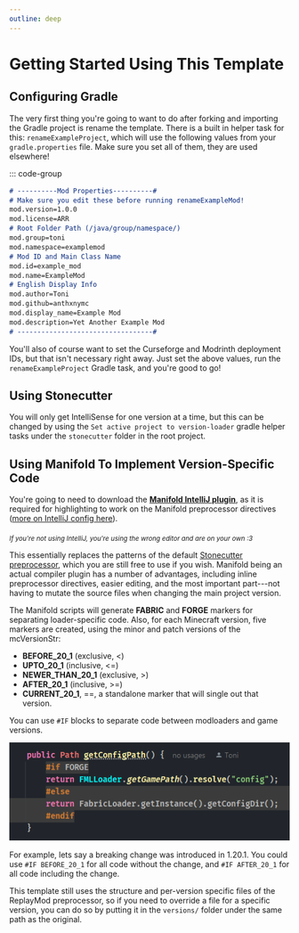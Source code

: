 ```yaml
---
outline: deep
---
```


# Getting Started Using This Template

## Configuring Gradle

The very first thing you're going to want to do after forking and importing the Gradle project is rename the template.
There is a built in helper task for this: `renameExampleProject`, which will use the following values from
your `gradle.properties` file. Make sure you set all of them, they are used elsewhere!

::: code-group
```md [gradle.properties]
# ----------Mod Properties----------#
# Make sure you edit these before running renameExampleMod!
mod.version=1.0.0
mod.license=ARR
# Root Folder Path (/java/group/namespace/)
mod.group=toni
mod.namespace=examplemod
# Mod ID and Main Class Name
mod.id=example_mod
mod.name=ExampleMod
# English Display Info
mod.author=Toni
mod.github=anthxnymc
mod.display_name=Example Mod
mod.description=Yet Another Example Mod
# ----------------------------------#
```

You'll also of course want to set the Curseforge and Modrinth deployment IDs, but that isn't necessary right away. 
Just set the above values, run the `renameExampleProject` Gradle task, and you're good to go!

## Using Stonecutter

You will only get IntelliSense for one version at a time, but this can be changed by using the `Set active project to version-loader` 
gradle helper tasks under the `stonecutter` folder in the root project.


## Using Manifold To Implement Version-Specific Code

You're going to need to download the [**Manifold IntelliJ plugin**](https://plugins.jetbrains.com/plugin/10057-manifold), as it is required for highlighting to
work on the Manifold preprocessor directives ([more on IntelliJ config here](/intellij)). 

<sub>*If you're not using IntelliJ, you're using the wrong editor and are on your own :3*</sub>

This essentially replaces the patterns of the default [Stonecutter preprocessor](https://stonecutter.kikugie.dev/stonecutter/comments), 
which you are still free to use if you wish. Manifold being an actual compiler plugin has a number of advantages, including inline
preprocessor directives, easier editing, and the most important part---not having to mutate the source files
when changing the main project version.

The Manifold scripts will generate **FABRIC** and **FORGE** markers for separating loader-specific code.
Also, for each Minecraft version, five markers are created, using the minor and patch versions of the mcVersionStr:
- **BEFORE_20_1** (exclusive, <)
- **UPTO_20_1** (inclusive, <=)
- **NEWER_THAN_20_1** (exclusive, >)
- **AFTER_20_1** (inclusive, >=)
- **CURRENT_20_1**, ==, a standalone marker that will single out that version.

You can use `#IF` blocks to separate code between modloaders and game versions.

![preprocessor.png](assets/preprocessor.png)

For example, lets say a breaking change was introduced in 1.20.1. You could use `#IF BEFORE_20_1` for all code
without the change, and `#IF AFTER_20_1` for all code including the change.

This template still uses the structure and per-version specific files of the ReplayMod preprocessor, so if you need to
override a file for a specific version, you can do so by putting it in the `versions/` folder under the same path as the original.
